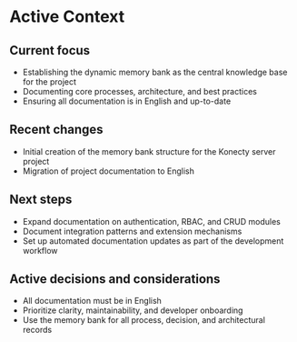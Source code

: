 # Active Context

## Current focus
- Establishing the dynamic memory bank as the central knowledge base for the project
- Documenting core processes, architecture, and best practices
- Ensuring all documentation is in English and up-to-date

## Recent changes
- Initial creation of the memory bank structure for the Konecty server project
- Migration of project documentation to English

## Next steps
- Expand documentation on authentication, RBAC, and CRUD modules
- Document integration patterns and extension mechanisms
- Set up automated documentation updates as part of the development workflow

## Active decisions and considerations
- All documentation must be in English
- Prioritize clarity, maintainability, and developer onboarding
- Use the memory bank for all process, decision, and architectural records 